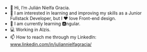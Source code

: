 - 👋 Hi, I’m Julián Nielfa Gracia.
- 👀 I am interested in learning and improving my skills as a Junior Fullstack Developer, but I ❤️ love Front-end design.
- 🧠 I am currently learning 🅰️ngular.
- 💻 Working in Alzis.
- 📫 How to reach me through my LinkedIn: www.linkedin.com/in/juliannielfagracia/

<!---
Julen384/Julen384 is a ✨ special ✨ repository because its `README.md` (this file) appears on your GitHub profile.
You can click the Preview link to take a look at your changes.
--->
